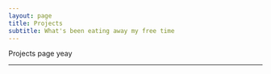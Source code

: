 ```yaml
---
layout: page
title: Projects
subtitle: What's been eating away my free time
---
```

Projects page yeay

---

